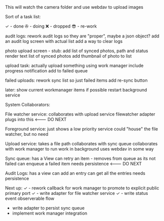 This will watch the camera folder and use webdav to upload images

Sort of a task list:

✓ - done
✇ - doing
❌ - dropped
😎 - re-work

audit logs: 
 rework audit logs so they are "proper", maybe a json object?
 add an audit log screen with actual list
 add a way to clear logs

photo upload screen - stub:
 add list of synced photos, path and status
 render text list of synced photos
 add thumbnail of photo to list

upload task:
 actually upload something using work manager
 include progress notification
 add to failed queue

failed uploads:
 rework sync list so just failed items
 add re-sync button

later:
 show current workmanager items if possible
 restart background service





System Collaborators:

File watcher service:
 collaborates with upload service
 filewatcher adapter plugs into this  <--- DO NEXT
 

Foreground service:
 just shows a low priority service
 could "house" the file watcher, but no need

Upload service:
 takes a file path
 collaborates with sync queue
 collaborates with work manager to run work in background
 uses webdav in some way

Sync queue:
 has a View
 can retry an item - removes from queue as its not failed
 can enqueue a failed item
 needs persistence <--- DO NEXT

Audit Logs:
 has a view
 can add an entry
 can get all the entries
 needs persistence




Next up:
✓ - rework callback for work manager to promote to explicit public primary port
✓ - write adapter for file watcher service
✓ - write status event observerable flow
 - write adapter to persist sync queue
 - implement work manager integration
